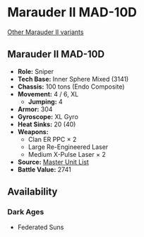 # Marauder II MAD-10D

[Other Marauder II variants](../marauder_ii.md)

## Marauder II MAD-10D
- **Role:** Sniper
- **Tech Base:** Inner Sphere Mixed (3141)
- **Chassis:** 100 tons (Endo Composite)
- **Movement:** 4 / 6, XL
  - **Jumping:** 4
- **Armor:** 304
- **Gyroscope:** XL Gyro
- **Heat Sinks:** 20 (40)
- **Weapons:**
  - Clan ER PPC × 2
  - Large Re-Engineered Laser
  - Medium X-Pulse Laser × 2
- **Source:** [Master Unit List](http://masterunitlist.info/Unit/Details/7519/marauder-ii-mad-10d)
- **Battle Value:** 2741

## Availability

### Dark Ages
- Federated Suns


